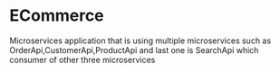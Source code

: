 # ECommerce

Microservices application that is using multiple microservices such as OrderApi,CustomerApi,ProductApi and last one is SearchApi which consumer of other three microservices
